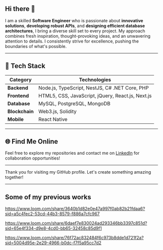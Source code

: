 ## Hi there 👋


I am a skilled **Software Engineer** who is passionate about **innovative solutions**, **developing robust APIs**, and **designing efficient database architectures**, I bring a diverse skill set to every project. My approach combines fresh inspiration, thought-provoking ideas, and an unwavering attention to details. I consistently strive for excellence, pushing the boundaries of what's possible.

---
## 🚀 Tech Stack

| **Category** | **Technologies** |
|--------------|------------------|
| **Backend**  | Node.js, TypeScript, NestJS, C# .NET Core, PHP |
| **Frontend** | HTML5, CSS, JavaScript, jQuery, React.js, Next.js |
| **Database** | MySQL, PostgreSQL, MongoDB |
| **Blockchain** | Web3.js, Solidity |
| **Mobile**   | React Native |


---

## 🌐 Find Me Online

Feel free to explore my repositories and contact me on [LinkedIn](https://www.linkedin.com/in/dan-george-504108149/) for collaboration opportunities!

---

Thank you for visiting my GitHub profile. Let's create something amazing together!

---
## Some of my previous works

https://www.loom.com/share/3640b1d82e0e47a997f0ab82b21fdaa6?sid=a5c4fec2-53cd-44b3-8579-f886a7cfc967

https://www.loom.com/share/6daef7e830024ad293346bb3397c851d?sid=65e4f334-d9e8-4cd0-bb65-32458c85d9f1

https://www.loom.com/share/76f72ac832484f6c973b8dde1d721f2a?sid=5004d95e-2e29-4966-b0dc-f7f5a95cc7d2

<!--
**DanGeorge35/DanGeorge35** is a ✨ _special_ ✨ repository because its `README.md` (this file) appears on your GitHub profile.

Here are some ideas to get you started:

- 🔭 I’m currently working on ...
- 🌱 I’m currently learning ...
- 👯 I’m looking to collaborate on ...
- 🤔 I’m looking for help with ...
- 💬 Ask me about ...
- 📫 How to reach me: ...
- 😄 Pronouns: ...
- ⚡ Fun fact: ...
-->
